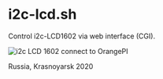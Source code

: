# i2c-lcd.sh
Control i2c-LCD1602 via web interface (CGI).

![i2c LCD 1602 connect to OrangePI](i2clcd.png)

Russia, Krasnoyarsk 2020
